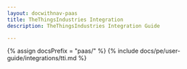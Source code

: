```yaml
---
layout: docwithnav-paas
title: TheThingsIndustries Integration
description: TheThingsIndustries Integration Guide 

---
```

{% assign docsPrefix = "paas/" %}
{% include docs/pe/user-guide/integrations/tti.md %}
